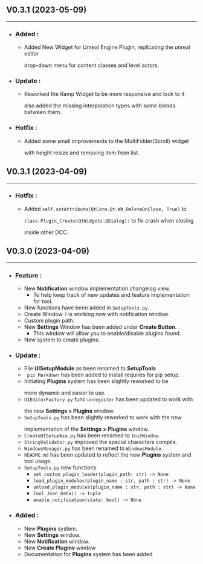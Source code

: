 ## V0.3.1 (2023-05-09)
___
  - ### Added :
    - Added New Widget for Unreal Engine Plugin, replicating the unreal editor </p>
    drop-down menu for content classes and level actors.
  - ### Update :
    - Reworked the Ramp Widget to be more responsive and look to it </p>
    also added the missing interpolation types with some blends between them.
    
  - ### Hotfix : 
    - Added some small improvements to the MultiFolder(Scroll) widget </p>
    with height resize and removing item from list.

## V0.3.1 (2023-04-09)
___
  - ### Hotfix : 
    - Added `self.setAttribute(QtCore.Qt.WA_DeleteOnClose, True)` to </p>
    `class Plugin_Create(QtWidgets.QDialog):` to fix crash when closing </p>
    inside other DCC.

## V0.3.0 (2023-04-09) 
___
  - ### Feature : 
    - New **Notification** window implementation changelog view.
      - To help keep track of new updates and feature implementation for tool.
    - New functions have been added in `SetupTools.py`.
    - Create Window `?` is working now with notification window.
    - Custom plugin path.
    - New **Settings** Window has been added under **Create Button**.
      - This window will allow you to enable/disable plugins found.
    -  New system to create plugins.

  - ### Update :
    - File **UISetupModule** as been renamed to **SetupTools**
    - ` pip Markdown` has been added to install requires for pip setup.
    - Initiating **Plugins** system has been slightly reworked to be </p>
    more dynamic and easier to use.
    - `UIEditorFactory.py` func `unregister` has been updated to work with </p>
    the new **Settings > Plugins** window.
    - `SetupTools.py` has been slightly reworked to work with the new </p>
    implementation of the **Settings > Plugins** window.
    - `CreateUISetupWin.py` has been renamed to `InitWindow`.
    - `StringValidator.py` improved the special characters compile.
    - `WindowsManager.py` has been renamed to `WindowsModule`.
    - `README.md` has been updated to reflect the new **Plugins** system and tool usage.
    - `SetupTools.py` new functions.
        - `set_custom_plugin_loader(plugin_path: str) -> None`
        - `load_plugin_modules(plugin_name : str, path : str) -> None`
        - `unload_plugin_modules(plugin_name : str, path : str) -> None`
        - `Tool_Json_Data() -> tuple`
        - `enable_notification(state: bool) -> None`

  - ### Added :
    - New **Plugins** system.
    - New **Settings** window.
    - New **Notification** window.
    - New **Create Plugins** window
    - Documentation for **Plugins** system has been added.